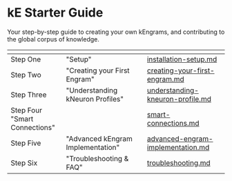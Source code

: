 # kE Starter Guide

Your step-by-step guide to creating your own kEngrams, and contributing to the global corpus of knowledge.

<table data-view="cards"><thead><tr><th></th><th></th><th></th><th data-hidden data-card-target data-type="content-ref"></th></tr></thead><tbody><tr><td>Step One</td><td>"Setup"</td><td></td><td><a href="installation-setup.md">installation-setup.md</a></td></tr><tr><td>Step Two</td><td>"Creating your First Engram"</td><td></td><td><a href="creating-your-first-engram.md">creating-your-first-engram.md</a></td></tr><tr><td>Step Three</td><td>"Understanding kNeuron Profiles"</td><td></td><td><a href="../proof-of-knowledge-pok/understanding-kneuron-profile.md">understanding-kneuron-profile.md</a></td></tr><tr><td>Step Four<br>"Smart Connections"</td><td></td><td></td><td><a href="smart-connections.md">smart-connections.md</a></td></tr><tr><td>Step Five</td><td>"Advanced kEngram Implementation"</td><td></td><td><a href="advanced-engram-implementation.md">advanced-engram-implementation.md</a></td></tr><tr><td>Step Six</td><td>"Troubleshooting &#x26; FAQ"</td><td></td><td><a href="troubleshooting.md">troubleshooting.md</a></td></tr></tbody></table>
